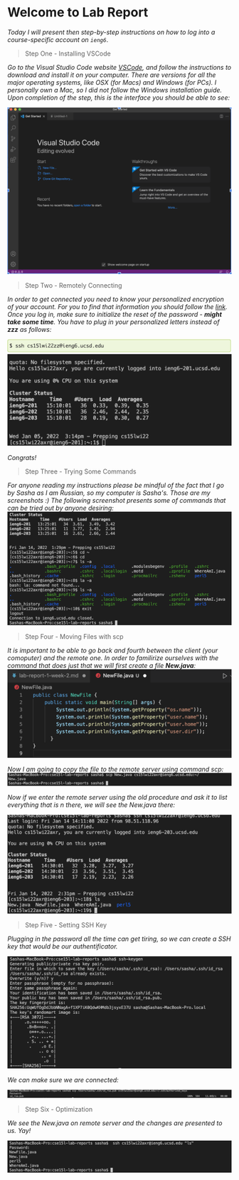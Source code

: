 # Welcome to Lab Report

*Today I will present then step-by-step instructions on how to log into a course-specific account on `ieng6`*.
>Step One - Installing VSCode

*Go to the Visual Studio Code website [VSCode](https://code.visualstudio.com/), and follow the instructions to download and install it on your computer. There are versions for all the major operating systems, like OSX (for Macs) and Windows (for PCs). I personally own a Mac, so I did not follow the Windows installation guide.
Upon completion of the step, this is the interface you should be able to see:*

![Image](VSCode.png)

>Step Two - Remotely Connecting

*In order to get connected you need to know your personalized encryption of your account. For you to find that information you should follow the [link](https://sdacs.ucsd.edu/~icc/index.php). Once you log in, make sure to initialize the reset of the password - **might take some time**.
You have to plug in your personalized letters instead of **zzz** as follows:*

![Image](SSH.png)
![Image](SSHLogged.png)

*Congrats!*
>Step Three - Trying Some Commands

*For anyone reading my instructions please be mindful of the fact that I go by Sasha as I am Russian, so my computer is Sasha's. Those are my screenshots :) 
The following screenshot presents some of commands that can be tried out by anyone desiring:*
![Image](Commands.png)

>Step Four - Moving Files with scp

*It is important to be able to go back and fourth between the client (your comoputer) and the remote one.
In order to familirize ourselves with the command that does just that we will first create a file **New.java**:*
![Image](NewFile.png)

*Now I am going to copy the file to the remote server using command scp:*
![Image](Copied.png)

*Now if we enter the remote server using the old procedure and ask it to list everything that is n there, we will see
the New.java there:*

![Image](OnRemote.png)

>Step Five - Setting SSH Key

*Plugging in the password all the time can get tiring, so we can create a SSH key that would be our authentificator.*

![Image](Connecting.png)

*We can make sure we are connected:*

![Image](checked.png)


> Step Six - Optimization

*We see the New.java on remote server and the changes are presented to us. Yay!*

![Image](Final.png)
